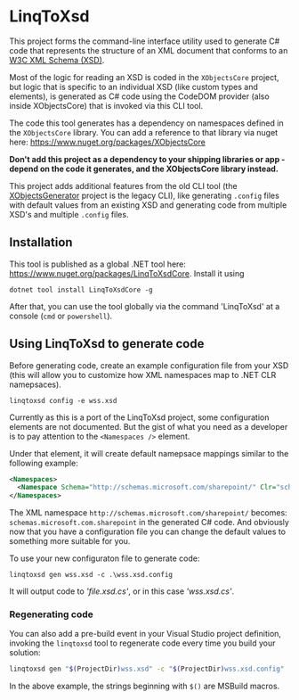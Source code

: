 # LinqToXsd

This project forms the command-line interface utility used to generate C# code that represents the structure of an XML document that conforms to an [W3C XML Schema (XSD)](https://www.w3.org/standards/xml/schema). 

Most of the logic for reading an XSD is coded in the `XObjectsCore` project, but logic that is specific to an individual XSD (like custom types and elements), is generated as C# code using the CodeDOM provider (also inside XObjectsCore) that is invoked via this CLI tool.

The code this tool generates has a dependency on namespaces defined in the `XObjectsCore` library. You can add a reference to that library via nuget here: https://www.nuget.org/packages/XObjectsCore 

**Don't add this project as a dependency to your shipping libraries or app - depend on the code it generates, and the XObjectsCore library instead.**

This project adds additional features from the old CLI tool (the [XObjectsGenerator](https://github.com/mamift/LinqToXsdCore/tree/master/XObjectsGenerator) project is the legacy CLI), like generating `.config` files with default values from an existing XSD and generating code from multiple XSD's and multiple `.config` files.

## Installation

This tool is published as a global .NET tool here: https://www.nuget.org/packages/LinqToXsdCore. Install it using 
```
dotnet tool install LinqToXsdCore -g
```

After that, you can use the tool globally via the command 'LinqToXsd' at a console (`cmd` or `powershell`).

## Using LinqToXsd to generate code

Before generating code, create an example configuration file from your XSD (this will allow you to customize how XML namespaces map to .NET CLR namepsaces).

```
linqtoxsd config -e wss.xsd
```

Currently as this is a port of the LinqToXsd project, some configuration elements are not documented. But the gist of what you need as a developer is to pay attention to the ``<Namespaces />`` element. 

Under that element, it will create default namepsace mappings similar to the following example: 

```XML
<Namespaces>
  <Namespace Schema="http://schemas.microsoft.com/sharepoint/" Clr="schemas.microsoft.com.sharepoint" />
</Namespaces>
```

The XML namespace ``http://schemas.microsoft.com/sharepoint/`` becomes: ``schemas.microsoft.com.sharepoint`` in the generated C# code. And obviously now that you have a configuration file you can change the default values to something more suitable for you.

To use your new configuraton file to generate code:

```
linqtoxsd gen wss.xsd -c .\wss.xsd.config
```

It will output code to *'file.xsd.cs'*, or in this case *'wss.xsd.cs'*.

### Regenerating code

You can also add a pre-build event in your Visual Studio project definition, invoking the `linqtoxsd` tool to regenerate code every time you build your solution:

```sh
linqtoxsd gen "$(ProjectDir)wss.xsd" -c "$(ProjectDir)wss.xsd.config"
```

In the above example, the strings beginning with `$()` are MSBuild macros.